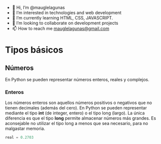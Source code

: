 - 👋 Hi, I’m @mauglelagunas
- 👀 I’m interested in technologies and web development
- 🌱 I’m currently learning HTML, CSS, JAVASCRIPT.
- 💞️ I’m looking to collaborate on development projects
- 📫 How to reach me mauglelagunas@gmail.com

<!---
mauglelagunas/mauglelagunas is a ✨ special ✨ repository because its `README.md` (this file) appears on your GitHub profile.
You can click the Preview link to take a look at your changes.
--->

# Tipos básicos

## Números

En Python se pueden representar números enteros,
reales y complejos.

### Enteros

Los números enteros son aquellos números positivos o negativos que
no tienen decimales (además del cero). En Python se pueden representar mediante el tipo **int** (de integer, entero) o el tipo long (largo).
La única diferencia es que el tipo **long** permite almacenar números
más grandes. Es aconsejable no utilizar el tipo long a menos que sea
necesario, para no malgastar memoria.

```py
real = 0.2703
```
